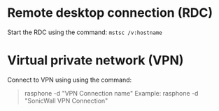 # Remote desktop connection (RDC)
Start the RDC using the command:
`mstsc /v:hostname`

# Virtual private network (VPN)
Connect to VPN using using the command:
> rasphone -d "VPN Connection name"
Example:
> rasphone -d "SonicWall VPN Connection"
